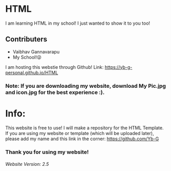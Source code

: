 # HTML
I am learning HTML in my school! I just wanted to show it to you too!
## Contributers
* Vaibhav Gannavarapu
* My School!😜

I am hosting this webstie through Github! Link: https://yb-g-personal.github.io/HTML
### Note: If you are downloading my website, download My Pic.jpg and icon.jpg for the best experience :).

# Info:
This website is free to use! I will make a repository for the HTML Template. If you are using my website or template (which will be uploaded later), please add my name and this link in the corner: https://github.com/Yb-G
### Thank you for using my website!

###### Website Version: 2.5
